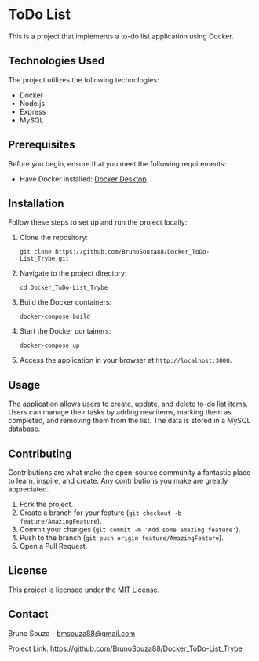 <h1>ToDo List</h1>

<p>This is a project that implements a to-do list application using Docker.</p>

<h2>Technologies Used</h2>

<p>The project utilizes the following technologies:</p>

<ul>
  <li>Docker</li>
  <li>Node.js</li>
  <li>Express</li>
  <li>MySQL</li>
</ul>

<h2>Prerequisites</h2>

<p>Before you begin, ensure that you meet the following requirements:</p>

<ul>
  <li>Have Docker installed: <a href="https://www.docker.com/products/docker-desktop">Docker Desktop</a>.</li>
</ul>

<h2>Installation</h2>

<p>Follow these steps to set up and run the project locally:</p>

<ol>
  <li>Clone the repository:</li>

  <pre><code>git clone https://github.com/BrunoSouza88/Docker_ToDo-List_Trybe.git</code></pre>

  <li>Navigate to the project directory:</li>

  <pre><code>cd Docker_ToDo-List_Trybe</code></pre>

  <li>Build the Docker containers:</li>

  <pre><code>docker-compose build</code></pre>

  <li>Start the Docker containers:</li>

  <pre><code>docker-compose up</code></pre>

  <li>Access the application in your browser at <code>http://localhost:3000</code>.</li>
</ol>

<h2>Usage</h2>

<p>The application allows users to create, update, and delete to-do list items. Users can manage their tasks by adding new items, marking them as completed, and removing them from the list. The data is stored in a MySQL database.</p>

<h2>Contributing</h2>

<p>Contributions are what make the open-source community a fantastic place to learn, inspire, and create. Any contributions you make are greatly appreciated.</p>

<ol>
  <li>Fork the project.</li>
  <li>Create a branch for your feature (<code>git checkout -b feature/AmazingFeature</code>).</li>
  <li>Commit your changes (<code>git commit -m 'Add some amazing feature'</code>).</li>
  <li>Push to the branch (<code>git push origin feature/AmazingFeature</code>).</li>
  <li>Open a Pull Request.</li>
</ol>

<h2>License</h2>

<p>This project is licensed under the <a href="LICENSE">MIT License</a>.</p>

<h2>Contact</h2>

<p>Bruno Souza - <a href="mailto:bmsouza88@gmail.com">bmsouza88@gmail.com</a></p>

<p>Project Link: <a href="https://github.com/BrunoSouza88/Docker_ToDo-List_Trybe">https://github.com/BrunoSouza88/Docker_ToDo-List_Trybe</a></p>
